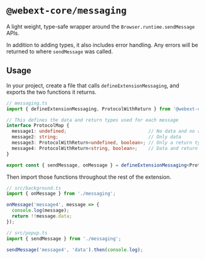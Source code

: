 # `@webext-core/messaging`

A light weight, type-safe wrapper around the `Browser.runtime.sendMessage` APIs.

In addition to adding types, it also includes error handling. Any errors will be returned to where `sendMessage` was called.

## Usage

In your project, create a file that calls `defineExtensionMessaging`, and exports the two functions it returns.

<!-- prettier-ignore -->
```ts
// messaging.ts
import { defineExtensionMessaging, ProtocolWithReturn } from '@webext-core/messaging';

// This defines the data and return types used for each message
interface ProtocolMap {
  message1: undefined;                              // No data and no return type
  message2: string;                                 // Only data
  message3: ProtocolWithReturn<undefined, boolean>; // Only a return type
  message4: ProtocolWithReturn<string, boolean>;    // Data and return type
}

export const { sendMessage, onMessage } = defineExtensionMessaging<ProtocolMap>();
```

Then import those functions throughout the rest of the extension.

```ts
// src/background.ts
import { onMessage } from './messaging';

onMessage('message4', message => {
  console.log(message);
  return !!message.data;
});
```

```ts
// src/popup.ts
import { sendMessage } from './messaging';

sendMessage('message4', 'data').then(console.log);
```
